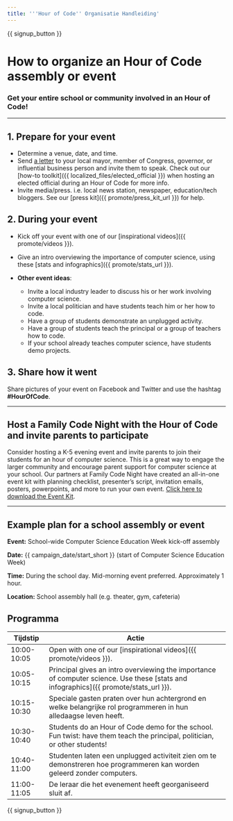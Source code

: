 ```yaml
---
title: '''Hour of Code'' Organisatie Handleiding'
---
```


{{ signup_button }}

# How to organize an Hour of Code assembly or event

### Get your entire school or community involved in an Hour of Code!

* * *

## 1. Prepare for your event

- Determine a venue, date, and time.
- Send [a letter](https://hourofcode.com/promote/resources#sample-emails) to your local mayor, member of Congress, governor, or influential business person and invite them to speak. Check out our [how-to toolkit]({{ localized_files/elected_official }}) when hosting an elected official during an Hour of Code for more info.
- Invite media/press. i.e. local news station, newspaper, education/tech bloggers. See our [press kit]({{ promote/press_kit_url }}) for help.

## 2. During your event

- Kick off your event with one of our [inspirational videos]({{ promote/videos }}).
- Give an intro overviewing the importance of computer science, using these [stats and infographics]({{ promote/stats_url }}).   
      
    
- **Other event ideas**: 
    - Invite a local industry leader to discuss his or her work involving computer science.
    - Invite a local politician and have students teach him or her how to code.
    - Have a group of students demonstrate an unplugged activity.
    - Have a group of students teach the principal or a group of teachers how to code.
    - If your school already teaches computer science, have students demo projects.

## 3. Share how it went

Share pictures of your event on Facebook and Twitter and use the hashtag **#HourOfCode**.

* * *

## Host a Family Code Night with the Hour of Code and invite parents to participate

Consider hosting a K-5 evening event and invite parents to join their students for an hour of computer science. This is a great way to engage the larger community and encourage parent support for computer science at your school. Our partners at Family Code Night have created an all-in-one event kit with planning checklist, presenter’s script, invitation emails, posters, powerpoints, and more to run your own event. [Click here to download the Event Kit](http://www.familycodenight.org/DownloadCodeDotOrg.html).

* * *

## Example plan for a school assembly or event

**Event:** School-wide Computer Science Education Week kick-off assembly

**Date:** {{ campaign_date/start_short }} (start of Computer Science Education Week)

**Time:** During the school day. Mid-morning event preferred. Approximately 1 hour.

**Location:** School assembly hall (e.g. theater, gym, cafeteria)

## Programma

| Tijdstip    | Actie                                                                                                                                 |
| ----------- | ------------------------------------------------------------------------------------------------------------------------------------- |
| 10:00-10:05 | Open with one of our [inspirational videos]({{ promote/videos }}).                                                                    |
| 10:05-10:15 | Principal gives an intro overviewing the importance of computer science. Use these [stats and infographics]({{ promote/stats_url }}). |
| 10:15-10:30 | Speciale gasten praten over hun achtergrond en welke belangrijke rol programmeren in hun alledaagse leven heeft.                      |
| 10:30-10:40 | Students do an Hour of Code demo for the school. Fun twist: have them teach the principal, politician, or other students!             |
| 10:40-11:00 | Studenten laten een unplugged activiteit zien om te demonstreren hoe programmeren kan worden geleerd zonder computers.                |
| 11:00-11:05 | De leraar die het evenement heeft georganiseerd sluit af.                                                                             |

{{ signup_button }}